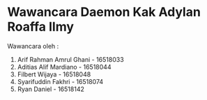 # Wawancara Daemon Kak Adylan Roaffa Ilmy
Wawancara oleh :
1. Arif Rahman Amrul Ghani 				- 16518033
2. Aditias Alif Mardiano 	- 16518044
3. Filbert Wijaya			- 16518048
4. Syarifuddin Fakhri 		- 16518074
5. Ryan Daniel				- 16518142
